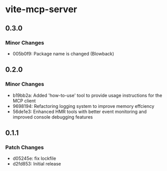 # vite-mcp-server

## 0.3.0

### Minor Changes

- 005b0f9: Package name is changed (Blowback)

## 0.2.0

### Minor Changes

- b19bb2a: Added 'how-to-use' tool to provide usage instructions for the MCP client
- 9698194: Refactoring logging system to improve memory effciency
- 56de1e3: Enhanced HMR tools with better event monitoring and improved console debugging features

## 0.1.1

### Patch Changes

- d05245e: fix lockfile
- d2fd853: Initial release
